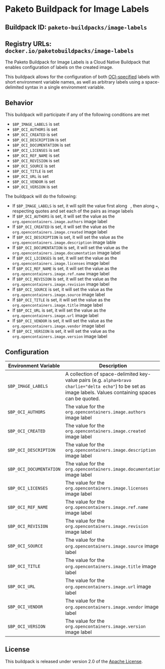 # Paketo Buildpack for Image Labels

## Buildpack ID: `paketo-buildpacks/image-labels`
## Registry URLs: `docker.io/paketobuildpacks/image-labels`
The Paketo Buildpack for Image Labels is a Cloud Native Buildpack that enables configuration of labels on the created image.

This buildpack allows for the configuration of both [OCI-specified][o] labels with short environment variable names, as well as arbitrary labels using a space-delimited syntax in a single environment variable.

[o]: https://github.com/opencontainers/image-spec/blob/master/annotations.md#pre-defined-annotation-keys

## Behavior
This buildpack will participate if any of the following conditions are met

* `$BP_IMAGE_LABELS` is set
* `$BP_OCI_AUTHORS` is set
* `$BP_OCI_CREATED` is set
* `$BP_OCI_DESCRIPTION` is set
* `$BP_OCI_DOCUMENTATION` is set
* `$BP_OCI_LICENSES` is set
* `$BP_OCI_REF_NAME` is set
* `$BP_OCI_REVISION` is set
* `$BP_OCI_SOURCE` is set
* `$BP_OCI_TITLE` is set
* `$BP_OCI_URL` is set
* `$BP_OCI_VENDOR` is set
* `$BP_OCI_VERSION` is set

The buildpack will do the following:

* If `$BP_IMAGE_LABELS` is set, it will split the value first along ` `, then along `=`, respecting quotes and set each of the pairs as image labels
* If `$BP_OCI_AUTHORS`  is set, it will set the value as the `org.opencontainers.image.authors` image label
* If `$BP_OCI_CREATED`  is set, it will set the value as the `org.opencontainers.image.created` image label
* If `$BP_OCI_DESCRIPTION`  is set, it will set the value as the `org.opencontainers.image.description` image lable
* If `$BP_OCI_DOCUMENTATION`  is set, it will set the value as the `org.opencontainers.image.documentation` image label
* If `$BP_OCI_LICENSES`  is set, it will set the value as the `org.opencontainers.image.licenses` image label
* If `$BP_OCI_REF_NAME`  is set, it will set the value as the `org.opencontainers.image.ref.name` image label
* If `$BP_OCI_REVISION`  is set, it will set the value as the `org.opencontainers.image.revision` image label
* If `$BP_OCI_SOURCE`  is set, it will set the value as the `org.opencontainers.image.source` image label
* If `$BP_OCI_TITLE`  is set, it will set the value as the `org.opencontainers.image.title` image label
* If `$BP_OCI_URL`  is set, it will set the value as the `org.opencontainers.image.url` image label
* If `$BP_OCI_VENDOR`  is set, it will set the value as the `org.opencontainers.image.vendor` image label
* If `$BP_OCI_VERSION`  is set, it will set the value as the `org.opencontainers.image.version` image label

## Configuration
| Environment Variable | Description
| -------------------- | -----------
| `$BP_IMAGE_LABELS` | A collection of space-delimited key-value pairs (e.g. `alpha=bravo charlie="delta echo"`) to be set as image labels.  Values containing spaces can be quoted.
| `$BP_OCI_AUTHORS` | The value for the `org.opencontainers.image.authors` image label
| `$BP_OCI_CREATED` | The value for the `org.opencontainers.image.created` image label
| `$BP_OCI_DESCRIPTION` | The value for the `org.opencontainers.image.description` image label
| `$BP_OCI_DOCUMENTATION` | The value for the `org.opencontainers.image.documentation` image label
| `$BP_OCI_LICENSES` | The value for the `org.opencontainers.image.licenses` image label
| `$BP_OCI_REF_NAME` | The value for the `org.opencontainers.image.ref.name` image label
| `$BP_OCI_REVISION` | The value for the `org.opencontainers.image.revision` image label
| `$BP_OCI_SOURCE` | The value for the `org.opencontainers.image.source` image label
| `$BP_OCI_TITLE` | The value for the `org.opencontainers.image.title` image label
| `$BP_OCI_URL` | The value for the `org.opencontainers.image.url` image label
| `$BP_OCI_VENDOR` | The value for the `org.opencontainers.image.vendor` image label
| `$BP_OCI_VERSION` | The value for the `org.opencontainers.image.version` image label


## License
This buildpack is released under version 2.0 of the [Apache License][a].

[a]: http://www.apache.org/licenses/LICENSE-2.0

